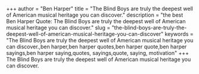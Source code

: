 +++
author = "Ben Harper"
title = "The Blind Boys are truly the deepest well of American musical heritage you can discover."
description = "the best Ben Harper Quote: The Blind Boys are truly the deepest well of American musical heritage you can discover."
slug = "the-blind-boys-are-truly-the-deepest-well-of-american-musical-heritage-you-can-discover"
keywords = "The Blind Boys are truly the deepest well of American musical heritage you can discover.,ben harper,ben harper quotes,ben harper quote,ben harper sayings,ben harper saying,quotes, sayings,quote, saying, motivation"
+++
The Blind Boys are truly the deepest well of American musical heritage you can discover.
